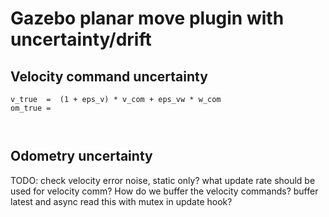 # Gazebo planar move plugin with uncertainty/drift

## Velocity command uncertainty


``` 
v_true  =  (1 + eps_v) * v_com + eps_vw * w_com 
om_true =                         



```

## Odometry uncertainty

TODO: 
check velocity error noise, static only?
what update rate should be used for velocity comm?
How do we buffer the velocity commands? buffer latest and async read this with mutex in update hook?


